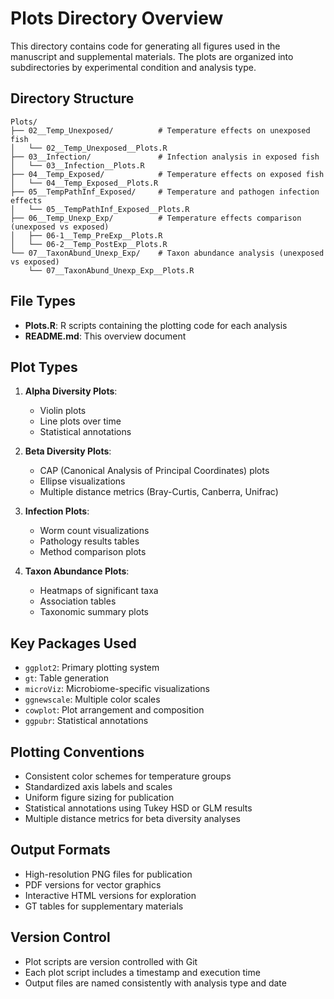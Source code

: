 # Plots Directory Overview

This directory contains code for generating all figures used in the manuscript and supplemental materials. The plots are organized into subdirectories by experimental condition and analysis type.

## Directory Structure

```
Plots/
├── 02__Temp_Unexposed/          # Temperature effects on unexposed fish
│   └── 02__Temp_Unexposed__Plots.R
├── 03__Infection/               # Infection analysis in exposed fish
│   └── 03__Infection__Plots.R
├── 04__Temp_Exposed/            # Temperature effects on exposed fish
│   └── 04__Temp_Exposed__Plots.R
├── 05__TempPathInf_Exposed/     # Temperature and pathogen infection effects
│   └── 05__TempPathInf_Exposed__Plots.R
├── 06__Temp_Unexp_Exp/          # Temperature effects comparison (unexposed vs exposed)
│   ├── 06-1__Temp_PreExp__Plots.R
│   └── 06-2__Temp_PostExp__Plots.R
└── 07__TaxonAbund_Unexp_Exp/    # Taxon abundance analysis (unexposed vs exposed)
    └── 07__TaxonAbund_Unexp_Exp__Plots.R
```

## File Types

- **Plots.R**: R scripts containing the plotting code for each analysis
- **README.md**: This overview document

## Plot Types

1. **Alpha Diversity Plots**:
   - Violin plots
   - Line plots over time
   - Statistical annotations

2. **Beta Diversity Plots**:
   - CAP (Canonical Analysis of Principal Coordinates) plots
   - Ellipse visualizations
   - Multiple distance metrics (Bray-Curtis, Canberra, Unifrac)

3. **Infection Plots**:
   - Worm count visualizations
   - Pathology results tables
   - Method comparison plots

4. **Taxon Abundance Plots**:
   - Heatmaps of significant taxa
   - Association tables
   - Taxonomic summary plots

## Key Packages Used

- `ggplot2`: Primary plotting system
- `gt`: Table generation
- `microViz`: Microbiome-specific visualizations
- `ggnewscale`: Multiple color scales
- `cowplot`: Plot arrangement and composition
- `ggpubr`: Statistical annotations

## Plotting Conventions

- Consistent color schemes for temperature groups
- Standardized axis labels and scales
- Uniform figure sizing for publication
- Statistical annotations using Tukey HSD or GLM results
- Multiple distance metrics for beta diversity analyses

## Output Formats

- High-resolution PNG files for publication
- PDF versions for vector graphics
- Interactive HTML versions for exploration
- GT tables for supplementary materials

## Version Control

- Plot scripts are version controlled with Git
- Each plot script includes a timestamp and execution time
- Output files are named consistently with analysis type and date